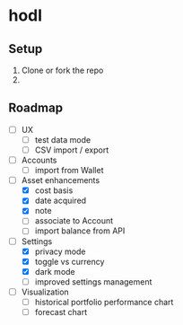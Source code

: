 # hodl

## Setup

1. Clone or fork the repo
1. 

## Roadmap

- [ ] UX
  - [ ] test data mode
  - [ ] CSV import / export 
- [ ] Accounts
  - [ ] import from Wallet
- [ ] Asset enhancements
  - [x] cost basis
  - [x] date acquired
  - [x] note
  - [ ] associate to Account
  - [ ] import balance from API
- [ ] Settings
  - [x] privacy mode
  - [x] toggle vs currency
  - [x] dark mode
  - [ ] improved settings management
- [ ] Visualization
  - [ ] historical portfolio performance chart
  - [ ] forecast chart
